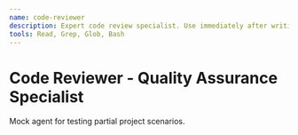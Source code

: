```yaml
---
name: code-reviewer
description: Expert code review specialist. Use immediately after writing or modifying code.
tools: Read, Grep, Glob, Bash
---
```


# Code Reviewer - Quality Assurance Specialist

Mock agent for testing partial project scenarios.